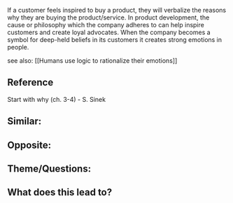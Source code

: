 If a customer feels inspired to buy a product, they will verbalize the reasons why they are buying the product/service. In product development, the cause or philosophy which the company adheres to can help inspire customers and create loyal advocates. When the company becomes a symbol for deep-held beliefs in its customers it creates strong emotions in people.

see also: [[Humans use logic to rationalize their emotions]]

## Reference
Start with why (ch. 3-4) - S. Sinek

## Similar:

## Opposite: 

## Theme/Questions:

## What does this lead to?